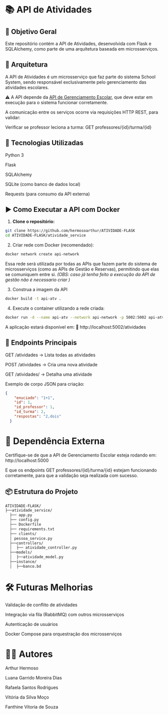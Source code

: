 

# 📚 API de Atividades

## 🧠 Objetivo Geral

Este repositório contém a API de Atividades, desenvolvida com Flask e SQLAlchemy, como parte de uma arquitetura baseada em microsserviços.

## 🧩 Arquitetura

A API de Atividades é um microsserviço que faz parte do sistema School System, sendo responsável exclusivamente pelo gerenciamento das atividades escolares.

⚠️ A API depende da [API de Gerenciamento Escolar](https://github.com/hermosoarthur/API-FLASK), que deve estar em execução para o sistema funcionar corretamente.


A comunicação entre os serviços ocorre via requisições HTTP REST, para validar:


Verificar se professor leciona a turma:  GET professores/{id}/turma/{id}


## 🚀 Tecnologias Utilizadas

Python 3

Flask

SQLAlchemy

SQLite (como banco de dados local)

Requests (para consumo da API externa)

## ▶️ Como Executar a API com Docker

1. **Clone o repositório:**
```bash
git clone https://github.com/hermosoarthur/ATIVIDADE-FLASK
cd ATIVIDADE-FLASK/atividade_service
```                                                                                                                                                                                                     
2. Criar rede com Docker (recomendado):
```bash
docker network create api-network
```
Essa rede será utilizada por todas as APIs que fazem parte do sistema de microsserviços (como as APIs de Gestão e Reservas), permitindo que elas se comuniquem entre si. *(OBS: caso já tenha feito a execução da API de gestão não é necessario criar )*

3. Construa a imagem da API
```bash
docker build -t api-atv .
```
4. Execute o container utilizando a rede criada:
```bash
docker run -d --name api-atv --network api-network -p 5002:5002 api-atv
```
A aplicação estará disponível em: 📍 http://localhost:5002/atividades

## 📡 Endpoints Principais

GET /atividades → Lista todas as atividades

POST /atividades → Cria uma nova atividade

GET /atividades/<id> → Detalha uma atividade


Exemplo de corpo JSON para criação:

```json
{
    "enuciado": "1+1",
    "id": 1,
    "id_professor": 1,
    "id_turma": 2,
    "respostas": "2,dois"
  }
```

# 🔗 Dependência Externa

Certifique-se de que a API de Gerenciamento Escolar esteja rodando em: http://localhost:5000

E que os endpoints GET professores/{id}/turma/{id}  estejam funcionando corretamente, para que a validação seja realizada com sucesso.

## 📦 Estrutura do Projeto

```bash
ATIVIDADE-FLASK/
├──atividade_service/
  ├── app.py                 
  ├── config.py       
  ├── Dockerfile           
  ├── requirements.txt      
  ├── clients/
  │ pessoa_service.py
  ├──controllers/
  │  ├── atividade_controller.py
  ├──models/
  │  ├──atividade_model.py
  ├──instance/
  │  ├──banco.bd
```


# 🛠️ Futuras Melhorias

Validação de conflito de atividades

Integração via fila (RabbitMQ) com outros microsserviços

Autenticação de usuários

Docker Compose para orquestração dos microsserviços


# 🧑‍💻 Autores

Arthur Hermoso

Luana Garrido Moreira Dias

Rafaela Santos Rodrigues

Vitória da Silva Moço

Fanthine Vitoria de Souza
